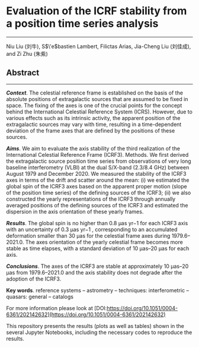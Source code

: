 # Evaluation of the ICRF stability from a position time series analysis
---

Niu Liu (刘牛), S$\'e$bastien Lambert, Filictas Arias, Jia-Cheng Liu (刘佳成), and Zi Zhu (朱紫)


## Abstract
---

***Context***.
The celestial reference frame is established on the basis of the absolute positions of extragalactic sources that are assumed to be fixed in space. The fixing of the axes is one of the crucial points for the concept behind the International Celestial Reference System (ICRS). However, due to various effects such as its intrinsic activity, the apparent position of the extragalactic sources may vary with time, resulting in a time-dependent deviation of the frame axes that are defined by the positions of these sources.

***Aims***. We aim to evaluate the axis stability of the third realization of the International Celestial Reference Frame (ICRF3). Methods. We first derived the extragalactic source position time series from observations of very long baseline interferometry (VLBI) at the dual S/X-band (2.3/8.4 GHz) between August 1979 and December 2020. We measured the stability of the ICRF3 axes in terms of the drift and scatter around the mean: (i) we estimated the global spin of the ICRF3 axes based on the apparent proper motion (slope of the position time series) of the defining sources of the ICRF3; (ii) we also constructed the yearly representations of the ICRF3 through annually averaged positions of the defining sources of the ICRF3 and estimated the dispersion in the axis orientation of these yearly frames.

***Results***. The global spin is no higher than 0.8 μas yr−1 for each ICRF3 axis with an uncertainty of 0.3 μas yr−1 , corresponding to an accumulated deformation smaller than 30 μas for the celestial frame axes during 1979.6–2021.0. The axes orientation of the yearly celestial frame becomes more stable as time elapses, with a standard deviation of 10 μas–20 μas for each axis.

***Conclusions***. The axes of the ICRF3 are stable at approximately 10 μas–20 μas from 1979.6–2021.0 and the axis stability does not degrade after the adoption of the ICRF3.

**Key words**. reference systems – astrometry – techniques: interferometric – quasars: general – catalogs


For more information please look at [DOI:https://doi.org/10.1051/0004-6361/202142632](https://doi.org/10.1051/0004-6361/202142632)

This repository presents the results (plots as well as tables) shown in the several Jupyter Notebooks, including the necessary codes to reproduce the results.
